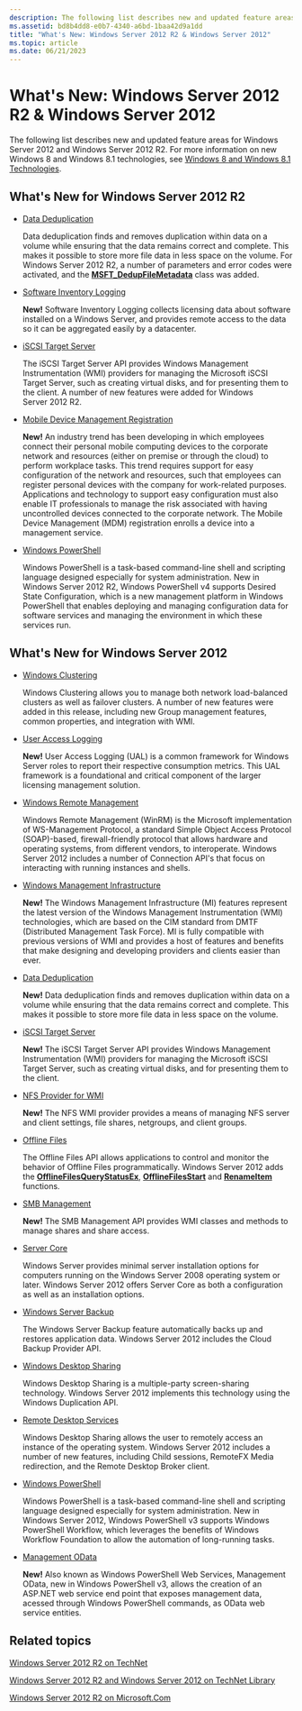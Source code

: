 ```yaml
---
description: The following list describes new and updated feature areas for Windows Server 2012 and Windows Server 2012 R2. For more information on new Windows 8 and Windows 8.1 technologies, see Windows 8 and Windows 8.1 Technologies.
ms.assetid: bd8b4dd8-e0b7-4340-a6bd-1baa42d9a1dd
title: "What's New: Windows Server 2012 R2 & Windows Server 2012"
ms.topic: article
ms.date: 06/21/2023
---
```


# What's New: Windows Server 2012 R2 & Windows Server 2012

The following list describes new and updated feature areas for Windows Server 2012 and Windows Server 2012 R2. For more information on new Windows 8 and Windows 8.1 technologies, see [Windows 8 and Windows 8.1 Technologies](/previous-versions/windows/desktop/whatsnew/windows-8-technologies).

## What's New for Windows Server 2012 R2

-   [Data Deduplication](/previous-versions/windows/desktop/dedup/data-deduplication-api-portal)

    Data deduplication finds and removes duplication within data on a volume while ensuring that the data remains correct and complete. This makes it possible to store more file data in less space on the volume. For Windows Server 2012 R2, a number of parameters and error codes were activated, and the [**MSFT\_DedupFileMetadata**](/previous-versions/windows/desktop/dedup/msft-dedupfilemetadata) class was added.

-   [Software Inventory Logging](/previous-versions/windows/desktop/sil/software-inventory-logging-portal)

    **New!** Software Inventory Logging collects licensing data about software installed on a Windows Server, and provides remote access to the data so it can be aggregated easily by a datacenter.

-   [iSCSI Target Server](/previous-versions/windows/desktop/iscsitarg/iscsi-software-target-api-portal)

    The iSCSI Target Server API provides Windows Management Instrumentation (WMI) providers for managing the Microsoft iSCSI Target Server, such as creating virtual disks, and for presenting them to the client. A number of new features were added for Windows Server 2012 R2.

-   [Mobile Device Management Registration](../mdmreg/mobile-device-management-registration-portal.md)

    **New!** An industry trend has been developing in which employees connect their personal mobile computing devices to the corporate network and resources (either on premise or through the cloud) to perform workplace tasks. This trend requires support for easy configuration of the network and resources, such that employees can register personal devices with the company for work-related purposes. Applications and technology to support easy configuration must also enable IT professionals to manage the risk associated with having uncontrolled devices connected to the corporate network. The Mobile Device Management (MDM) registration enrolls a device into a management service.

-   [Windows PowerShell](/powershell/scripting/overview)

    Windows PowerShell is a task-based command-line shell and scripting language designed especially for system administration. New in Windows Server 2012 R2, Windows PowerShell v4 supports Desired State Configuration, which is a new management platform in Windows PowerShell that enables deploying and managing configuration data for software services and managing the environment in which these services run.

## What's New for Windows Server 2012

-   [Windows Clustering](/previous-versions/windows/desktop/mscs/windows-clustering)

    Windows Clustering allows you to manage both network load-balanced clusters as well as failover clusters. A number of new features were added in this release, including new Group management features, common properties, and integration with WMI.

-   [User Access Logging](/previous-versions/windows/desktop/ual/user-access-logging)

    **New!** User Access Logging (UAL) is a common framework for Windows Server roles to report their respective consumption metrics. This UAL framework is a foundational and critical component of the larger licensing management solution.

-   [Windows Remote Management](../winrm/portal.md)

    Windows Remote Management (WinRM) is the Microsoft implementation of WS-Management Protocol, a standard Simple Object Access Protocol (SOAP)-based, firewall-friendly protocol that allows hardware and operating systems, from different vendors, to interoperate. Windows Server 2012 includes a number of Connection API's that focus on interacting with running instances and shells.

-   [Windows Management Infrastructure](/previous-versions/windows/desktop/wmi_v2/what-s-new-in-mi)

    **New!** The Windows Management Infrastructure (MI) features represent the latest version of the Windows Management Instrumentation (WMI) technologies, which are based on the CIM standard from DMTF (Distributed Management Task Force). MI is fully compatible with previous versions of WMI and provides a host of features and benefits that make designing and developing providers and clients easier than ever.

-   [Data Deduplication](/previous-versions/windows/desktop/dedup/data-deduplication-api-portal)

    **New!** Data deduplication finds and removes duplication within data on a volume while ensuring that the data remains correct and complete. This makes it possible to store more file data in less space on the volume.

-   [iSCSI Target Server](/previous-versions/windows/desktop/iscsitarg/iscsi-software-target-api-portal)

    **New!** The iSCSI Target Server API provides Windows Management Instrumentation (WMI) providers for managing the Microsoft iSCSI Target Server, such as creating virtual disks, and for presenting them to the client.

-   [NFS Provider for WMI](/previous-versions/windows/desktop/nfswmi/wmi-provider-for-nfs-portal)

    **New!** The NFS WMI provider provides a means of managing NFS server and client settings, file shares, netgroups, and client groups.

-   [Offline Files](../devnotes/offline-files.md)

    The Offline Files API allows applications to control and monitor the behavior of Offline Files programmatically. Windows Server 2012 adds the [**OfflineFilesQueryStatusEx**](/previous-versions/windows/desktop/api/cscapi/nf-cscapi-offlinefilesquerystatusex), [**OfflineFilesStart**](/previous-versions/windows/desktop/api/cscapi/nf-cscapi-offlinefilesstart) and [**RenameItem**](/previous-versions/windows/desktop/offlinefiles/win32-offlinefilescache-renameitem) functions.

-   [SMB Management](/previous-versions/windows/desktop/smb/smb-management-api-portal)

    **New!** The SMB Management API provides WMI classes and methods to manage shares and share access.

-   [Server Core](/previous-versions/windows/desktop/legacy/hh846323(v=vs.85))

    Windows Server provides minimal server installation options for computers running on the Windows Server 2008 operating system or later. Windows Server 2012 offers Server Core as both a configuration as well as an installation options.

-   [Windows Server Backup](/previous-versions/windows/desktop/wsb/windows-server-backup-portal)

    The Windows Server Backup feature automatically backs up and restores application data. Windows Server 2012 includes the Cloud Backup Provider API.

-   [Windows Desktop Sharing](/previous-versions/windows/desktop/rdp/rdp-portal)

    Windows Desktop Sharing is a multiple-party screen-sharing technology. Windows Server 2012 implements this technology using the Windows Duplication API.

-   [Remote Desktop Services](../termserv/terminal-services-portal.md)

    Windows Desktop Sharing allows the user to remotely access an instance of the operating system. Windows Server 2012 includes a number of new features, including Child sessions, RemoteFX Media redirection, and the Remote Desktop Broker client.

-   [Windows PowerShell](/powershell/scripting/overview)

    Windows PowerShell is a task-based command-line shell and scripting language designed especially for system administration. New in Windows Server 2012, Windows PowerShell v3 supports Windows PowerShell Workflow, which leverages the benefits of Windows Workflow Foundation to allow the automation of long-running tasks.

-   [Management OData](/powershell/scripting/windows-powershell/wmf/overview)

    **New!** Also known as Windows PowerShell Web Services, Management OData, new in Windows PowerShell v3, allows the creation of an ASP.NET web service end point that exposes management data, acessed through Windows PowerShell commands, as OData web service entities.

## Related topics

<dl> <dt>

[Windows Server 2012 R2 on TechNet](/previous-versions/windows/it-pro/windows-server-2012-R2-and-2012/hh801901(v=ws.11))
</dt> <dt>

[Windows Server 2012 R2 and Windows Server 2012 on TechNet Library](/previous-versions/windows/it-pro/windows-server-2012-R2-and-2012/hh801901(v=ws.11))
</dt> <dt>

[Windows Server 2012 R2 on Microsoft.Com](https://www.microsoft.com/evalcenter/evaluate-windows-server-2012-r2-essentials)
</dt> </dl>

 

 
